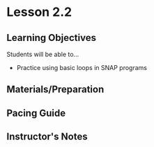 # Lesson 2.2

## Learning Objectives
Students will be able to...
* Practice using basic loops in SNAP programs

## Materials/Preparation

## Pacing Guide

## Instructor's Notes